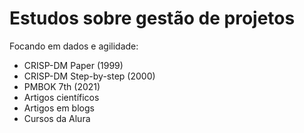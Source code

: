 # Estudos sobre gestão de projetos


Focando em dados e agilidade:

- CRISP-DM Paper (1999)
- CRISP-DM Step-by-step (2000)
- PMBOK 7th (2021)
- Artigos científicos
- Artigos em blogs
- Cursos da Alura
